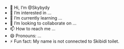- 👋 Hi, I’m @Skybydy
- 👀 I’m interested in ...
- 🌱 I’m currently learning ...
- 💞️ I’m looking to collaborate on ...
- 📫 How to reach me ...
- 😄 Pronouns: ...
- ⚡ Fun fact: My name is not connected to Skibidi toilet.

<!---
Skybydy/Skybydy is a ✨ special ✨ repository because its `README.md` (this file) appears on your GitHub profile.
You can click the Preview link to take a look at your changes.
--->
